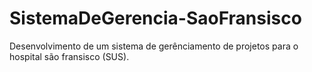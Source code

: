 # SistemaDeGerencia-SaoFransisco
Desenvolvimento de um sistema de gerênciamento de projetos para o hospital são fransisco (SUS).
